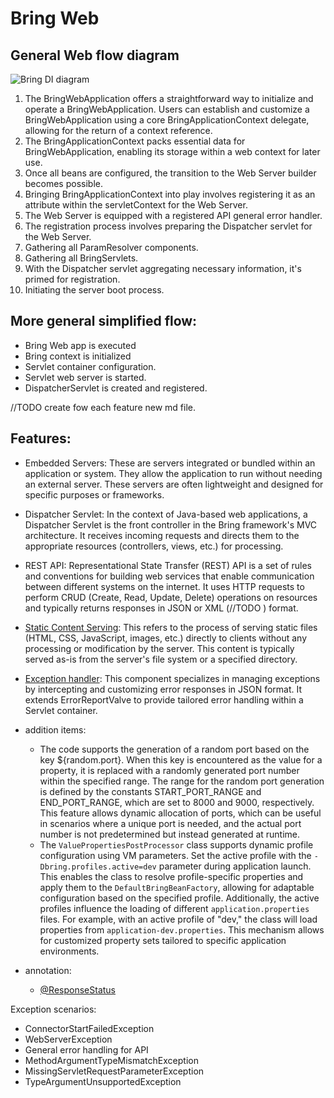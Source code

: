 # Bring Web

## General Web flow diagram

![Bring DI diagram](https://github.com/YevgenDemoTestOrganization/bring/assets/73576438/f00bb773-268d-440c-9603-9a8894210896)

1. The BringWebApplication offers a straightforward way to initialize and operate a BringWebApplication. Users can establish and customize a BringWebApplication using a core BringApplicationContext delegate, allowing for the return of a context reference.
2. The BringApplicationContext packs essential data for BringWebApplication, enabling its storage within a web context for later use.
3. Once all beans are configured, the transition to the Web Server builder becomes possible.
4. Bringing BringApplicationContext into play involves registering it as an attribute within the servletContext for the Web Server.
5. The Web Server is equipped with a registered API general error handler.
6. The registration process involves preparing the Dispatcher servlet for the Web Server.
7. Gathering all ParamResolver components.
8. Gathering all BringServlets.
9. With the Dispatcher servlet aggregating necessary information, it's primed for registration.
10. Initiating the server boot process.

## More general simplified flow:

- Bring Web app is executed
- Bring context is initialized
- Servlet container configuration.
- Servlet web server is started.
- DispatcherServlet is created and registered.


//TODO create fow each feature new md file.

## Features:

- Embedded Servers: These are servers integrated or bundled within an application or system. They allow the application to run without needing an external server. These servers are often lightweight and designed for specific purposes or frameworks.
- Dispatcher Servlet: In the context of Java-based web applications, a Dispatcher Servlet is the front controller in the Bring framework's MVC architecture. It receives incoming requests and directs them to the appropriate resources (controllers, views, etc.) for processing.
- REST API: Representational State Transfer (REST) API is a set of rules and conventions for building web services that enable communication between different systems on the internet. It uses HTTP requests to perform CRUD (Create, Read, Update, Delete) operations on resources and typically returns responses in JSON or XML (//TODO ) format.
- [Static Content Serving](features/web/servlet/StaticResourceController.md): This refers to the process of serving static files (HTML, CSS, JavaScript, images, etc.) directly to clients without any processing or modification by the server. This content is typically served as-is from the server's file system or a specified directory.
- [Exception handler](/features/web/servlet/JsonExceptionHandler.md): This component specializes in managing exceptions by intercepting and customizing error responses in JSON format. It extends ErrorReportValve to provide tailored error handling within a Servlet container.


- addition items:
  - The code supports the generation of a random port based on the key ${random.port}. When this key is encountered as the value for a property, it is replaced with a randomly generated port number within the specified range. The range for the random port generation is defined by the constants START_PORT_RANGE and END_PORT_RANGE, which are set to 8000 and 9000, respectively. This feature allows dynamic allocation of ports, which can be useful in scenarios where a unique port is needed, and the actual port number is not predetermined but instead generated at runtime.
  - The `ValuePropertiesPostProcessor` class supports dynamic profile configuration using VM parameters. Set the active profile with the `-Dbring.profiles.active=dev` parameter during application launch. This enables the class to resolve profile-specific properties and apply them to the `DefaultBringBeanFactory`, allowing for adaptable configuration based on the specified profile. Additionally, the active profiles influence the loading of different `application.properties` files. For example, with an active profile of "dev," the class will load properties from `application-dev.properties`. This mechanism allows for customized property sets tailored to specific application environments.

- annotation: 
  - [@ResponseStatus](features/web/servlet/annotation/ResponseStatus.md)

Exception scenarios:

- ConnectorStartFailedException
- WebServerException
- General error handling for API
- MethodArgumentTypeMismatchException
- MissingServletRequestParameterException
- TypeArgumentUnsupportedException
